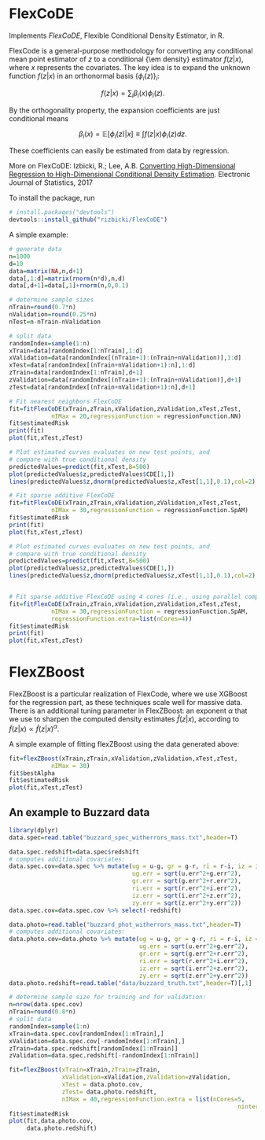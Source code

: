 # FlexCoDE

Implements *FlexCoDE*, Flexible Conditional Density Estimator, in R.

FlexCode  is a general-purpose methodology for converting any conditional mean point estimator of $z$ to a conditional {\em density} estimator $f(z \vert x)$, where $x$  represents the covariates. The key idea is to expand the unknown function $f(z \vert x)$ in an orthonormal basis $\{\phi_i(z)\}_{i}$:

$$f(z|x)=\sum_{i}\beta_{i }(x)\phi_i(z). $$

By the orthogonality property, the expansion coefficients are just conditional means 

$$\beta_{i }(x) =  \mathbb{E}\left[\phi_i(z)|x\right] \equiv \int f(z|x)   \phi_i(z) dz.$$

These coefficients can easily be estimated from data by regression. 

More on FlexCoDE: Izbicki, R.; Lee, A.B. [Converting High-Dimensional Regression to High-Dimensional Conditional Density Estimation](https://projecteuclid.org/euclid.ejs/1499133755). Electronic Journal of Statistics, 2017


To install the package, run

```R
# install.packages("devtools")
devtools::install_github("rizbicki/FlexCoDE")
```

A simple example:

```R
# generate data
n=1000
d=10
data=matrix(NA,n,d+1)
data[,1:d]=matrix(rnorm(n*d),n,d)
data[,d+1]=data[,1]+rnorm(n,0,0.1)

# determine sample sizes
nTrain=round(0.7*n)
nValidation=round(0.25*n)
nTest=n-nTrain-nValidation

# split data
randomIndex=sample(1:n)
xTrain=data[randomIndex[1:nTrain],1:d]
xValidation=data[randomIndex[(nTrain+1):(nTrain+nValidation)],1:d]
xTest=data[randomIndex[(nTrain+nValidation+1):n],1:d]
zTrain=data[randomIndex[1:nTrain],d+1]
zValidation=data[randomIndex[(nTrain+1):(nTrain+nValidation)],d+1]
zTest=data[randomIndex[(nTrain+nValidation+1):n],d+1]

# Fit nearest neighbors FlexCoDE
fit=fitFlexCoDE(xTrain,zTrain,xValidation,zValidation,xTest,zTest,
            nIMax = 20,regressionFunction = regressionFunction.NN)
fit$estimatedRisk
print(fit)
plot(fit,xTest,zTest)

# Plot estimated curves evaluates on new test points, and
# compare with true conditional density
predictedValues=predict(fit,xTest,B=500)
plot(predictedValues$z,predictedValues$CDE[1,])
lines(predictedValues$z,dnorm(predictedValues$z,xTest[1,1],0.1),col=2)

# Fit sparse additive FlexCoDE
fit=fitFlexCoDE(xTrain,zTrain,xValidation,zValidation,xTest,zTest,
            nIMax = 30,regressionFunction = regressionFunction.SpAM)
fit$estimatedRisk
print(fit)
plot(fit,xTest,zTest)

# Plot estimated curves evaluates on new test points, and
# compare with true conditional density
predictedValues=predict(fit,xTest,B=500)
plot(predictedValues$z,predictedValues$CDE[1,])
lines(predictedValues$z,dnorm(predictedValues$z,xTest[1,1],0.1),col=2)


# Fit sparse additive FlexCoDE using 4 cores (i.e., using parallel computing)
fit=fitFlexCoDE(xTrain,zTrain,xValidation,zValidation,xTest,zTest,
            nIMax = 30,regressionFunction = regressionFunction.SpAM,
            regressionFunction.extra=list(nCores=4))
fit$estimatedRisk
print(fit)
plot(fit,xTest,zTest)

```

# FlexZBoost

FlexZBoost is a particular realization of FlexCode, where we use XGBoost  for the regression part, as these techniques scale well for massive data.  There is an additional tuning parameter
in FlexZBoost: an exponent $\alpha$ that we use to sharpen the computed density estimates $\widehat{f}(z|x)$, according to $\widetilde{f}(z|x) \propto \widehat{f}(z|x)^\alpha$.


A simple example of fitting flexZBoost using the data generated above:

```R
fit=flexZBoost(xTrain,zTrain,xValidation,zValidation,xTest,zTest,
            nIMax = 30)
fit$bestAlpha
fit$estimatedRisk
plot(fit,xTest,zTest)
```

## An example to Buzzard data


```R
library(dplyr)
data.spec=read.table("buzzard_spec_witherrors_mass.txt",header=T)

data.spec.redshift=data.spec$redshift
# computes additional covariates:
data.spec.cov=data.spec %>% mutate(ug = u-g, gr = g-r, ri = r-i, iz = i-z, zy = z-y,
                                   ug.err = sqrt(u.err^2+g.err^2),
                                   gr.err = sqrt(g.err^2+r.err^2),
                                   ri.err = sqrt(r.err^2+i.err^2),
                                   iz.err = sqrt(i.err^2+z.err^2),
                                   zy.err = sqrt(z.err^2+y.err^2))
data.spec.cov=data.spec.cov %>% select(-redshift)

data.photo=read.table("buzzard_phot_witherrors_mass.txt",header=T)
# computes additional covariates:
data.photo.cov=data.photo %>% mutate(ug = u-g, gr = g-r, ri = r-i, iz = i-z, zy = z-y,
                                     ug.err = sqrt(u.err^2+g.err^2),
                                     gr.err = sqrt(g.err^2+r.err^2),
                                     ri.err = sqrt(r.err^2+i.err^2),
                                     iz.err = sqrt(i.err^2+z.err^2),
                                     zy.err = sqrt(z.err^2+y.err^2))
data.photo.redshift=read.table("data/buzzard_truth.txt",header=T)[,1]

# determine sample size for training and for validation:
n=nrow(data.spec.cov)
nTrain=round(0.8*n)
# split data
randomIndex=sample(1:n)
xTrain=data.spec.cov[randomIndex[1:nTrain],]
xValidation=data.spec.cov[-randomIndex[1:nTrain],]
zTrain=data.spec.redshift[randomIndex[1:nTrain]]
zValidation=data.spec.redshift[-randomIndex[1:nTrain]]

fit=flexZBoost(xTrain=xTrain,zTrain=zTrain,
               xValidation=xValidation,zValidation=zValidation,
               xTest = data.photo.cov,
               zTest= data.photo.redshift,
               nIMax = 40,regressionFunction.extra = list(nCores=5,
                                                                 ninter=2000))
fit$estimatedRisk
plot(fit,data.photo.cov,
     data.photo.redshift)
```
